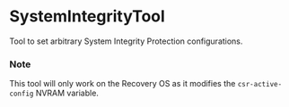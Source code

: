 #  SystemIntegrityTool

Tool to set arbitrary System Integrity Protection configurations.

### Note

This tool will only work on the Recovery OS as it modifies the `csr-active-config` NVRAM variable.
